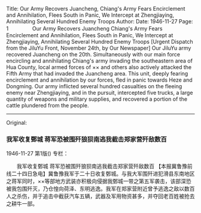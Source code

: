Title: Our Army Recovers Juancheng, Chiang's Army Fears Encirclement and Annihilation, Flees South in Panic, We Intercept at Zhengjiaying, Annihilating Several Hundred Enemy Troops
Author:
Date: 1946-11-27
Page: 1
　　
　　Our Army Recovers Juancheng
    Chiang's Army Fears Encirclement and Annihilation, Flees South in Panic, We Intercept at Zhengjiaying, Annihilating Several Hundred Enemy Troops
    [Urgent Dispatch from the JiluYu Front, November 24th, by Our Newspaper] Our JiluYu army recovered Juancheng on the 20th. Simultaneously with our main force encircling and annihilating Chiang's army invading the southeastern area of Hua County, local armed forces of ×× and others also actively attacked the Fifth Army that had invaded the Juancheng area. This unit, deeply fearing encirclement and annihilation by our forces, fled in panic towards Heze and Dongming. Our army inflicted several hundred casualties on the fleeing enemy near Zhengjiaying, and in the pursuit, intercepted five trucks, a large quantity of weapons and military supplies, and recovered a portion of the cattle plundered from the people.



<hr /> 

Original: 


### 我军收复鄄城  蒋军恐被围歼狼狈南逃我截击郑家营歼敌数百

1946-11-27
第1版()
专栏：

　　我军收复鄄城
    蒋军恐被围歼狼狈南逃我截击郑家营歼敌数百
    【本报冀鲁豫前线二十四日急电】冀鲁豫我军于二十日收复鄄城。与我大军围歼进犯滑县东南地区之蒋军同时，××等部地方武装亦积极向侵据我鄄城一带之第五军袭击，该部深恐被我包围歼灭，乃仓惶向荷泽、东明逃逸。我军在郑家营附近曾予逃逸之敌以数百人之杀伤，并于追击中截获汽车五辆，武器及军用物资甚多，并夺回老百姓被抢去之耕牛一部。
